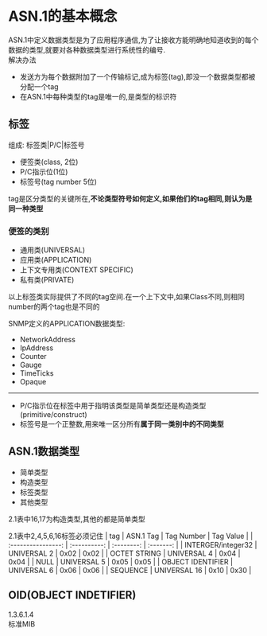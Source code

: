 # ASN.1的基本概念

ASN.1中定义数据类型是为了应用程序通信,为了让接收方能明确地知道收到的每个数据的类型,就要对各种数据类型进行系统性的编号.  
解决办法

- 发送方为每个数据附加了一个传输标记,成为标签(tag),即没一个数据类型都被分配一个tag
- 在ASN.1中每种类型的tag是唯一的,是类型的标识符

## 标签

组成: 标签类|P/C|标签号

- 便签类(class, 2位)
- P/C指示位(1位)
- 标签号(tag number 5位)

tag是区分类型的关键所在,**不论类型符号如何定义,如果他们的tag相同,则认为是同一种类型**

### 便签的类别

- 通用类(UNIVERSAL)
- 应用类(APPLICATION)
- 上下文专用类(CONTEXT SPECIFIC)
- 私有类(PRIVATE)

以上标签类实际提供了不同的tag空间.在一个上下文中,如果Class不同,则相同number的两个tag也是不同的  

SNMP定义的APPLICATION数据类型:

- NetworkAddress
- IpAddress
- Counter
- Gauge
- TimeTicks
- Opaque

***

- P/C指示位在标签中用于指明该类型是简单类型还是构造类型(primitive/construct)
- 标签号是一个正整数,用来唯一区分所有**属于同一类别中的不同类型**

## ASN.1数据类型

- 简单类型
- 构造类型
- 标签类型
- 其他类型

2.1表中16,17为构造类型,其他的都是简单类型

2.1表中2,4,5,6,16标签必须记住
|        tag         |  ASN.1 Tag   | Tag Number | Tag Value |
| :----------------: | :----------: | :--------: | :-------: |
| INTERGER/integer32 | UNIVERSAL 2  |    0x02    |   0x02    |
|    OCTET STRING    | UNIVERSAL 4  |    0x04    |   0x04    |
|        NULL        | UNIVERSAL 5  |    0x05    |   0x05    |
| OBJECT IDENTIFIER  | UNIVERSAL 6  |    0x06    |   0x06    |
|      SEQUENCE      | UNIVERSAL 16 |    0x10    |   0x30    |

## OID(OBJECT INDETIFIER)

1.3.6.1.4  
标准MIB
